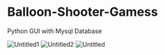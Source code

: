 # Balloon-Shooter-Gamess
Python GUI with Mysql Database

![Untitled1](https://github.com/anderson895/Balloon-Shooter-Game/assets/105678913/0a2502a1-6e6c-440e-a248-0b91c3a305c1)
![Untitled2](https://github.com/anderson895/Balloon-Shooter-Game/assets/105678913/f179fda6-b762-42fb-a451-90a877a98025)
![Untitled](https://github.com/anderson895/Balloon-Shooter-Game/assets/105678913/81a177fb-7de1-4ee0-b395-7ace8a995b91)
